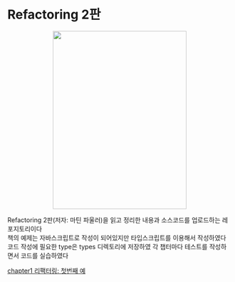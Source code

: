 # Refactoring 2판
<div align="center">
    <img src="https://image.aladin.co.kr/product/23618/61/cover500/k932638523_1.jpg" width="300" height="400"><br>
</div>

Refactoring 2판(저자: 마틴 파울러)을 읽고 정리한 내용과 소스코드를 업로드하는 레포지토리이다 <br>
책의 예제는 자바스크립트로 작성이 되어있지만 타입스크립트를 이용해서 작성하였다 <br>
코드 작성에 필요한 type은 types 디렉토리에 저장하였 각 챕터마다 테스트를 작성하면서 코드를 실습하였다 <br>

[chapter1 리팩터링: 첫번째 예](https://github.com/1571min/Refactoring_2nd/tree/master/chapter1/chapter1.md)
